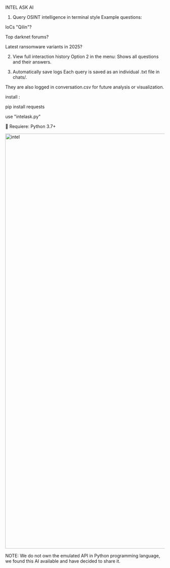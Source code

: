 

INTEL ASK AI


1. Query OSINT intelligence in terminal style
Example questions:

IoCs "Qilin"?

Top darknet forums?

Latest ransomware variants in 2025?

2. View full interaction history
Option 2 in the menu: Shows all questions and their answers.

3. Automatically save logs
Each query is saved as an individual .txt file in chats/.

They are also logged in conversation.csv for future analysis or visualization.

install :

pip install requests

use "intelask.py"

🐍 Requiere: Python 3.7+


<img width="1218" height="1307" alt="intel" src="https://github.com/user-attachments/assets/6a84157b-228d-4883-96a6-9ae40f0ed0cf" />

 
 NOTE: We do not own the emulated API in Python programming language, we found this AI available and have decided to share it.

